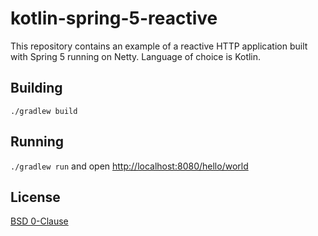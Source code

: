 # kotlin-spring-5-reactive

This repository contains an example of a reactive HTTP application 
built with Spring 5 running on Netty. Language of choice is Kotlin.

## Building

`./gradlew build`

## Running

`./gradlew run` and open [http://localhost:8080/hello/world](http://localhost:8080/hello/world)

## License

[BSD 0-Clause](https://tldrlegal.com/license/bsd-0-clause-license#summary)